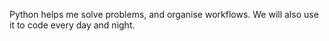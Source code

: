  Python helps me solve problems, and organise workflows. We will also use it to code every day and night.
